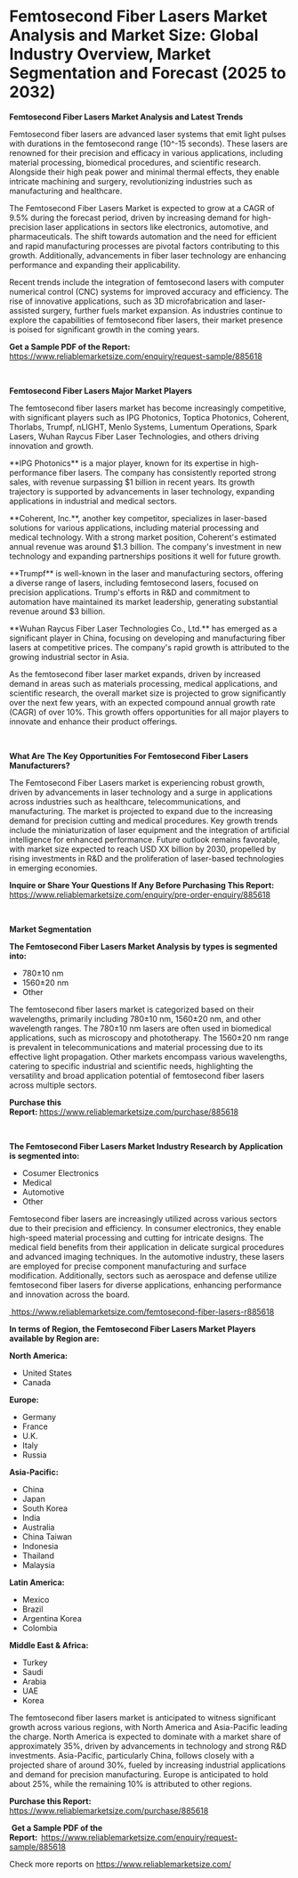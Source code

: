 <p><h1>Femtosecond Fiber Lasers Market Analysis and Market Size: Global Industry Overview, Market Segmentation and Forecast (2025 to 2032)</h1></p><p><strong>Femtosecond Fiber Lasers Market Analysis and Latest Trends</strong></p>
<p><p>Femtosecond fiber lasers are advanced laser systems that emit light pulses with durations in the femtosecond range (10^-15 seconds). These lasers are renowned for their precision and efficacy in various applications, including material processing, biomedical procedures, and scientific research. Alongside their high peak power and minimal thermal effects, they enable intricate machining and surgery, revolutionizing industries such as manufacturing and healthcare.</p><p>The Femtosecond Fiber Lasers Market is expected to grow at a CAGR of 9.5% during the forecast period, driven by increasing demand for high-precision laser applications in sectors like electronics, automotive, and pharmaceuticals. The shift towards automation and the need for efficient and rapid manufacturing processes are pivotal factors contributing to this growth. Additionally, advancements in fiber laser technology are enhancing performance and expanding their applicability.</p><p>Recent trends include the integration of femtosecond lasers with computer numerical control (CNC) systems for improved accuracy and efficiency. The rise of innovative applications, such as 3D microfabrication and laser-assisted surgery, further fuels market expansion. As industries continue to explore the capabilities of femtosecond fiber lasers, their market presence is poised for significant growth in the coming years.</p></p>
<p><strong>Get a Sample PDF of the Report:&nbsp;</strong> <a href="https://www.reliablemarketsize.com/enquiry/request-sample/885618?utm_campaign=1991&utm_medium=2&utm_source=Github&utm_content=ia&utm_term=11022025&utm_id=femtosecond-fiber-lasers">https://www.reliablemarketsize.com/enquiry/request-sample/885618</a></p>
<p>&nbsp;</p>
<p><strong>Femtosecond Fiber Lasers Major Market Players</strong></p>
<p><p>The femtosecond fiber lasers market has become increasingly competitive, with significant players such as IPG Photonics, Toptica Photonics, Coherent, Thorlabs, Trumpf, nLIGHT, Menlo Systems, Lumentum Operations, Spark Lasers, Wuhan Raycus Fiber Laser Technologies, and others driving innovation and growth.</p><p>**IPG Photonics** is a major player, known for its expertise in high-performance fiber lasers. The company has consistently reported strong sales, with revenue surpassing $1 billion in recent years. Its growth trajectory is supported by advancements in laser technology, expanding applications in industrial and medical sectors.</p><p>**Coherent, Inc.**, another key competitor, specializes in laser-based solutions for various applications, including material processing and medical technology. With a strong market position, Coherent's estimated annual revenue was around $1.3 billion. The company's investment in new technology and expanding partnerships positions it well for future growth.</p><p>**Trumpf** is well-known in the laser and manufacturing sectors, offering a diverse range of lasers, including femtosecond lasers, focused on precision applications. Trump's efforts in R&D and commitment to automation have maintained its market leadership, generating substantial revenue around $3 billion.</p><p>**Wuhan Raycus Fiber Laser Technologies Co., Ltd.** has emerged as a significant player in China, focusing on developing and manufacturing fiber lasers at competitive prices. The company's rapid growth is attributed to the growing industrial sector in Asia.</p><p>As the femtosecond fiber laser market expands, driven by increased demand in areas such as materials processing, medical applications, and scientific research, the overall market size is projected to grow significantly over the next few years, with an expected compound annual growth rate (CAGR) of over 10%. This growth offers opportunities for all major players to innovate and enhance their product offerings.</p></p>
<p>&nbsp;</p>
<p><strong>What Are The Key Opportunities For Femtosecond Fiber Lasers Manufacturers?</strong></p>
<p><p>The Femtosecond Fiber Lasers market is experiencing robust growth, driven by advancements in laser technology and a surge in applications across industries such as healthcare, telecommunications, and manufacturing. The market is projected to expand due to the increasing demand for precision cutting and medical procedures. Key growth trends include the miniaturization of laser equipment and the integration of artificial intelligence for enhanced performance. Future outlook remains favorable, with market size expected to reach USD XX billion by 2030, propelled by rising investments in R&D and the proliferation of laser-based technologies in emerging economies.</p></p>
<p><strong>Inquire or Share Your Questions If Any Before Purchasing This Report:</strong> <a href="https://www.reliablemarketsize.com/enquiry/pre-order-enquiry/885618?utm_campaign=1991&utm_medium=2&utm_source=Github&utm_content=ia&utm_term=11022025&utm_id=femtosecond-fiber-lasers">https://www.reliablemarketsize.com/enquiry/pre-order-enquiry/885618</a></p>
<p>&nbsp;</p>
<p><strong>Market Segmentation</strong></p>
<p><strong>The Femtosecond Fiber Lasers Market Analysis by types is segmented into:</strong></p>
<p><ul><li>780±10 nm</li><li>1560±20 nm</li><li>Other</li></ul></p>
<p><p>The femtosecond fiber lasers market is categorized based on their wavelengths, primarily including 780±10 nm, 1560±20 nm, and other wavelength ranges. The 780±10 nm lasers are often used in biomedical applications, such as microscopy and phototherapy. The 1560±20 nm range is prevalent in telecommunications and material processing due to its effective light propagation. Other markets encompass various wavelengths, catering to specific industrial and scientific needs, highlighting the versatility and broad application potential of femtosecond fiber lasers across multiple sectors.</p></p>
<p><strong>Purchase this Report:&nbsp;</strong><a href="https://www.reliablemarketsize.com/purchase/885618?utm_campaign=1991&utm_medium=2&utm_source=Github&utm_content=ia&utm_term=11022025&utm_id=femtosecond-fiber-lasers">https://www.reliablemarketsize.com/purchase/885618</a></p>
<p>&nbsp;</p>
<p><strong>The Femtosecond Fiber Lasers Market Industry Research by Application is segmented into:</strong></p>
<p><ul><li>Cosumer Electronics</li><li>Medical</li><li>Automotive</li><li>Other</li></ul></p>
<p><p>Femtosecond fiber lasers are increasingly utilized across various sectors due to their precision and efficiency. In consumer electronics, they enable high-speed material processing and cutting for intricate designs. The medical field benefits from their application in delicate surgical procedures and advanced imaging techniques. In the automotive industry, these lasers are employed for precise component manufacturing and surface modification. Additionally, sectors such as aerospace and defense utilize femtosecond fiber lasers for diverse applications, enhancing performance and innovation across the board.</p></p>
<p><a href="https://www.reliablemarketsize.com/femtosecond-fiber-lasers-r885618?utm_campaign=1991&utm_medium=2&utm_source=Github&utm_content=ia&utm_term=11022025&utm_id=femtosecond-fiber-lasers">&nbsp;https://www.reliablemarketsize.com/femtosecond-fiber-lasers-r885618</a></p>
<p><strong>In terms of Region, the Femtosecond Fiber Lasers Market Players available by Region are:</strong></p>
<p>
    <p> <strong> North America: </strong>
        <ul>
            <li>United States</li>
            <li>Canada</li>
        </ul>
        </p> 
    <p> <strong> Europe: </strong>
        <ul>
            <li>Germany</li>
            <li>France</li>
            <li>U.K.</li>
            <li>Italy</li>
            <li>Russia</li>
        </ul>
        </p> 
    <p> <strong> Asia-Pacific: </strong>
        <ul>
            <li>China</li>
            <li>Japan</li>
            <li>South Korea</li>
            <li>India</li>
            <li>Australia</li>
            <li>China Taiwan</li>
            <li>Indonesia</li>
            <li>Thailand</li>
            <li>Malaysia</li>
        </ul>
        </p> 
    <p> <strong> Latin America: </strong>
        <ul>
            <li>Mexico</li>
            <li>Brazil</li>
            <li>Argentina Korea</li>
            <li>Colombia</li>
        </ul>
        </p> 
    <p> <strong> Middle East & Africa: </strong>
        <ul>
            <li>Turkey</li>
            <li>Saudi</li>
            <li>Arabia</li>
            <li>UAE</li>
            <li>Korea</li>
        </ul>
    </p>
    </p>
<p><p>The femtosecond fiber lasers market is anticipated to witness significant growth across various regions, with North America and Asia-Pacific leading the charge. North America is expected to dominate with a market share of approximately 35%, driven by advancements in technology and strong R&D investments. Asia-Pacific, particularly China, follows closely with a projected share of around 30%, fueled by increasing industrial applications and demand for precision manufacturing. Europe is anticipated to hold about 25%, while the remaining 10% is attributed to other regions.</p></p>
<p><strong>Purchase this Report: </strong><a href="https://www.reliablemarketsize.com/purchase/885618?utm_campaign=1991&utm_medium=2&utm_source=Github&utm_content=ia&utm_term=11022025&utm_id=femtosecond-fiber-lasers">https://www.reliablemarketsize.com/purchase/885618</a></p>
<p>&nbsp;<strong>Get a Sample PDF of the Report:&nbsp;&nbsp;</strong><a href="https://www.reliablemarketsize.com/enquiry/request-sample/885618?utm_campaign=1991&utm_medium=2&utm_source=Github&utm_content=ia&utm_term=11022025&utm_id=femtosecond-fiber-lasers">https://www.reliablemarketsize.com/enquiry/request-sample/885618</a></p>
<p><strong></strong></p>
<p>Check more reports on <a href="https://www.reliablemarketsize.com/?utm_campaign=1991&utm_medium=2&utm_source=Github&utm_content=ia&utm_term=11022025&utm_id=femtosecond-fiber-lasers">https://www.reliablemarketsize.com/</a></p>